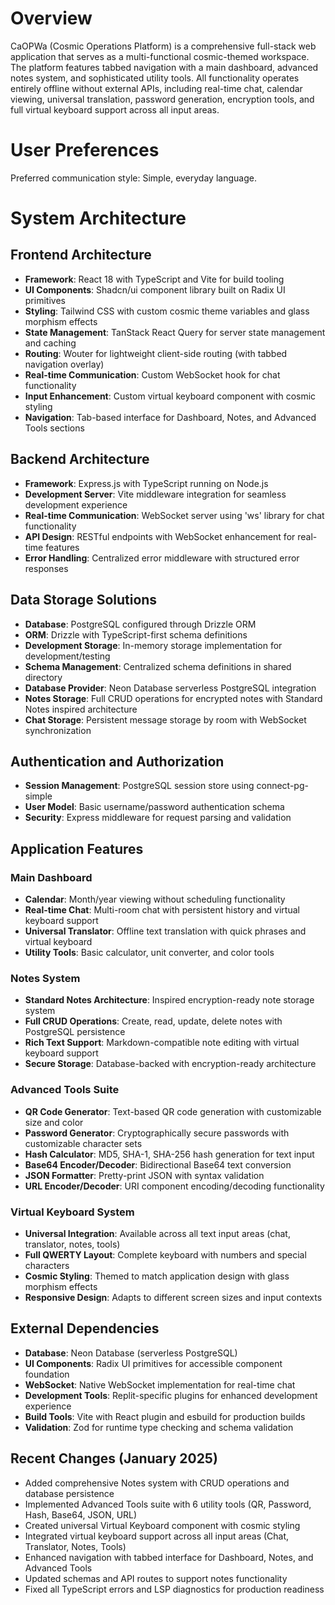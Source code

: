 # Overview

CaOPWa (Cosmic Operations Platform) is a comprehensive full-stack web application that serves as a multi-functional cosmic-themed workspace. The platform features tabbed navigation with a main dashboard, advanced notes system, and sophisticated utility tools. All functionality operates entirely offline without external APIs, including real-time chat, calendar viewing, universal translation, password generation, encryption tools, and full virtual keyboard support across all input areas.

# User Preferences

Preferred communication style: Simple, everyday language.

# System Architecture

## Frontend Architecture
- **Framework**: React 18 with TypeScript and Vite for build tooling
- **UI Components**: Shadcn/ui component library built on Radix UI primitives
- **Styling**: Tailwind CSS with custom cosmic theme variables and glass morphism effects
- **State Management**: TanStack React Query for server state management and caching
- **Routing**: Wouter for lightweight client-side routing (with tabbed navigation overlay)
- **Real-time Communication**: Custom WebSocket hook for chat functionality
- **Input Enhancement**: Custom virtual keyboard component with cosmic styling
- **Navigation**: Tab-based interface for Dashboard, Notes, and Advanced Tools sections

## Backend Architecture
- **Framework**: Express.js with TypeScript running on Node.js
- **Development Server**: Vite middleware integration for seamless development experience
- **Real-time Communication**: WebSocket server using 'ws' library for chat functionality
- **API Design**: RESTful endpoints with WebSocket enhancement for real-time features
- **Error Handling**: Centralized error middleware with structured error responses

## Data Storage Solutions
- **Database**: PostgreSQL configured through Drizzle ORM
- **ORM**: Drizzle with TypeScript-first schema definitions
- **Development Storage**: In-memory storage implementation for development/testing
- **Schema Management**: Centralized schema definitions in shared directory
- **Database Provider**: Neon Database serverless PostgreSQL integration
- **Notes Storage**: Full CRUD operations for encrypted notes with Standard Notes inspired architecture
- **Chat Storage**: Persistent message storage by room with WebSocket synchronization

## Authentication and Authorization
- **Session Management**: PostgreSQL session store using connect-pg-simple
- **User Model**: Basic username/password authentication schema
- **Security**: Express middleware for request parsing and validation

## Application Features

### Main Dashboard
- **Calendar**: Month/year viewing without scheduling functionality
- **Real-time Chat**: Multi-room chat with persistent history and virtual keyboard support
- **Universal Translator**: Offline text translation with quick phrases and virtual keyboard
- **Utility Tools**: Basic calculator, unit converter, and color tools

### Notes System
- **Standard Notes Architecture**: Inspired encryption-ready note storage system
- **Full CRUD Operations**: Create, read, update, delete notes with PostgreSQL persistence
- **Rich Text Support**: Markdown-compatible note editing with virtual keyboard support
- **Secure Storage**: Database-backed with encryption-ready architecture

### Advanced Tools Suite
- **QR Code Generator**: Text-based QR code generation with customizable size and color
- **Password Generator**: Cryptographically secure passwords with customizable character sets
- **Hash Calculator**: MD5, SHA-1, SHA-256 hash generation for text input
- **Base64 Encoder/Decoder**: Bidirectional Base64 text conversion
- **JSON Formatter**: Pretty-print JSON with syntax validation
- **URL Encoder/Decoder**: URI component encoding/decoding functionality

### Virtual Keyboard System
- **Universal Integration**: Available across all text input areas (chat, translator, notes, tools)
- **Full QWERTY Layout**: Complete keyboard with numbers and special characters
- **Cosmic Styling**: Themed to match application design with glass morphism effects
- **Responsive Design**: Adapts to different screen sizes and input contexts

## External Dependencies
- **Database**: Neon Database (serverless PostgreSQL)
- **UI Components**: Radix UI primitives for accessible component foundation
- **WebSocket**: Native WebSocket implementation for real-time chat
- **Development Tools**: Replit-specific plugins for enhanced development experience
- **Build Tools**: Vite with React plugin and esbuild for production builds
- **Validation**: Zod for runtime type checking and schema validation

## Recent Changes (January 2025)
- Added comprehensive Notes system with CRUD operations and database persistence
- Implemented Advanced Tools suite with 6 utility tools (QR, Password, Hash, Base64, JSON, URL)
- Created universal Virtual Keyboard component with cosmic styling
- Integrated virtual keyboard support across all input areas (Chat, Translator, Notes, Tools)
- Enhanced navigation with tabbed interface for Dashboard, Notes, and Advanced Tools
- Updated schemas and API routes to support notes functionality
- Fixed all TypeScript errors and LSP diagnostics for production readiness